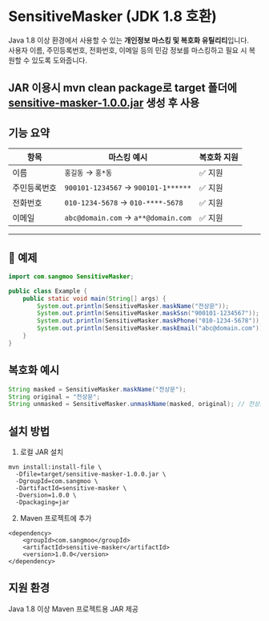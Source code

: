 # SensitiveMasker (JDK 1.8 호환)

Java 1.8 이상 환경에서 사용할 수 있는 **개인정보 마스킹 및 복호화 유틸리티**입니다.  
사용자 이름, 주민등록번호, 전화번호, 이메일 등의 민감 정보를 마스킹하고 필요 시 복원할 수 있도록 도와줍니다.

JAR 이용시 mvn clean package로 target 폴더에
[sensitive-masker-1.0.0.jar](target/sensitive-masker-1.0.0.jar) 생성 후 사용
---

## 기능 요약

| 항목       | 마스킹 예시                          | 복호화 지원 |
|------------|---------------------------------------|--------------|
| 이름       | `홍길동` → `홍*동`                   | ✅ 지원       |
| 주민등록번호 | `900101-1234567` → `900101-1******` | ✅ 지원       |
| 전화번호   | `010-1234-5678` → `010-****-5678`     | ✅ 지원       |
| 이메일     | `abc@domain.com` → `a**@domain.com`  | ✅ 지원       |

---

## 🧪 예제

```java
import com.sangmoo SensitiveMasker;

public class Example {
    public static void main(String[] args) {
        System.out.println(SensitiveMasker.maskName("전상문"));         // 전*문
        System.out.println(SensitiveMasker.maskSsn("900101-1234567")); // 900101-1******
        System.out.println(SensitiveMasker.maskPhone("010-1234-5678")); // 010-****-5678
        System.out.println(SensitiveMasker.maskEmail("abc@domain.com")); // a**@domain.com
    }
}
```

## 복호화 예시
```java
String masked = SensitiveMasker.maskName("전상문");
String original = "전상문";
String unmasked = SensitiveMasker.unmaskName(masked, original); // 전상문
```

## 설치 방법
1. 로컬 JAR 설치
```
mvn install:install-file \
  -Dfile=target/sensitive-masker-1.0.0.jar \
  -DgroupId=com.sangmoo \
  -DartifactId=sensitive-masker \
  -Dversion=1.0.0 \
  -Dpackaging=jar
```
2. Maven 프로젝트에 추가
```
<dependency>
    <groupId>com.sangmoo</groupId>
    <artifactId>sensitive-masker</artifactId>
    <version>1.0.0</version>
</dependency>
```
## 지원 환경
Java 1.8 이상 
Maven 프로젝트용 JAR 제공
